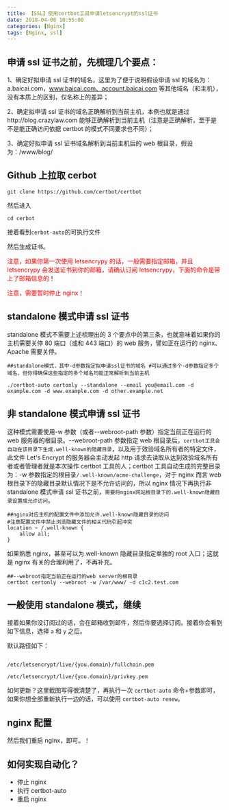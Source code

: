 ```yaml
---
title: 【SSL】使用certbot工具申请letsencrypt的ssl证书
date: 2018-04-08 10:55:00
categories: [Nginx]
tags: [Nginx, ssl]
---
```


## 申请 ssl 证书之前，先梳理几个要点：

1、确定好拟申请 ssl 证书的域名，这里为了便于说明假设申请 ssl 的域名为：a.baicai.com，www.baicai.com、account.baicai.com 等其他域名（和主机），没有本质上的区别，仅名称上的差异；

2、确定拟申请 ssl 证书的域名正确解析到当前主机，本例也就是通过http://blog.crazylaw.com 能够正确解析到当前主机（注意是正确解析，至于是不是能正确访问依据 certbot 的模式不同要求也不同）；

3、确定好拟申请 ssl 证书域名解析到当前主机后的 web 根目录，假设为：/www/blog/

## Github 上拉取 cerbot

```
git clone https://github.com/certbot/certbot
```

然后进入

```
cd cerbot
```

接着看到`cerbot-auto`的可执行文件

然后生成证书。

<font color="red">注意，如果你第一次使用 letsencrypy 的话，一般需要指定邮箱，并且 letsencrypy 会发送证书到你的邮箱，请确认订阅 letsencrypy，下面的命令是带上了邮箱信息的</font>！

<font color="red">注意，需要暂时停止 nginx</font>！

## standalone 模式申请 ssl 证书

standalone 模式不需要上述梳理出的 3 个要点中的第三条，也就意味着如果你的主机需要关停 80 端口（或和 443 端口）的 web 服务，譬如正在运行的 nginx、Apache 需要关停。

```
##standalone模式，其中-d参数指定拟申请ssl证书的域名 #可以通过多个-d参数指定多个域名，但你得确保这些指定的多个域名均能正常解析到当前主机

./certbot-auto certonly --standalone --email you@email.com -d example.com -d www.example.com -d other.example.net
```

## 非 standalone 模式申请 ssl 证书

这种模式需要使用-w 参数（或者--webroot-path 参数）指定当前正在运行的 web 服务器的根目录。--webroot-path 参数指定 web 根目录后，`certbot工具会自动在该目录下生成.well-known的隐藏目录`，以及用于效验域名所有者的特定文件，此文件 Let's Encrypt 的服务器会主动发起 http 请求去读取从达到效验域名所有者或者管理者就是本次操作 certbot 工具的人；certbot 工具自动生成的完整目录为：-w 参数指定的根目录`/.well-known/acme-challenge`，对于 nginx 而言 web 根目录下的隐藏目录默认情况下是不允许访问的，所以 nginx 情况下再执行非 standalone 模式申请 ssl 证书之前，`需要将nginx网站根目录下的.well-known隐藏目录设置成允许访问`。

```
##nginx对应主机的配置文件中添加允许.well-known隐藏目录的访问
#注意配置文件中禁止浏览隐藏文件的相关代码引起冲突
location ~ /.well-known {
    allow all;
}
```

如果熟悉 nginx，甚至可以为.well-known 隐藏目录指定单独的 root 入口；这就是 nginx 有关的合理利用了，不再补充。

```
##--webroot指定当前正在运行的web server的根目录
certbot certonly --webroot -w /var/www/ -d c1c2.test.com
```

## 一般使用 standalone 模式，继续

接着如果你没订阅过的话，会在邮箱收到邮件，然后你要选择订阅。接着你会看到如下信息，选择 `a` 和 `y` 之后。

默认路径如下：

```

/etc/letsencrypt/live/{you.domain}/fullchain.pem

/etc/letsencrypt/live/{you.domain}/privkey.pem
```

如何更新？这里截图写得很清楚了，再执行一次 `certbot-auto` 命令+参数即可，如果你想全部重新执行一边的话，可以使用 `certbot-auto renew`。

## nginx 配置

然后我们重启 nginx，即可。！

## 如何实现自动化？

- 停止 nginx
- 执行 certbot-auto
- 重启 nginx

